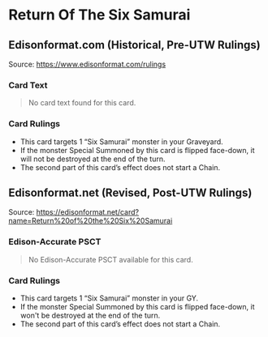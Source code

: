 # Return Of The Six Samurai

## Edisonformat.com (Historical, Pre-UTW Rulings)

Source: https://www.edisonformat.com/rulings

### Card Text

> No card text found for this card.

### Card Rulings

*   This card targets 1 “Six Samurai” monster in your Graveyard.
*   If the monster Special Summoned by this card is flipped face-down, it will not be destroyed at the end of the turn.
*   The second part of this card’s effect does not start a Chain.

## Edisonformat.net (Revised, Post-UTW Rulings)

Source: https://edisonformat.net/card?name=Return%20of%20the%20Six%20Samurai

### Edison-Accurate PSCT

> No Edison-Accurate PSCT available for this card.

### Card Rulings

*   This card targets 1 “Six Samurai” monster in your GY.
*   If the monster Special Summoned by this card is flipped face-down, it won't be destroyed at the end of the turn.
*   The second part of this card’s effect does not start a Chain.
            